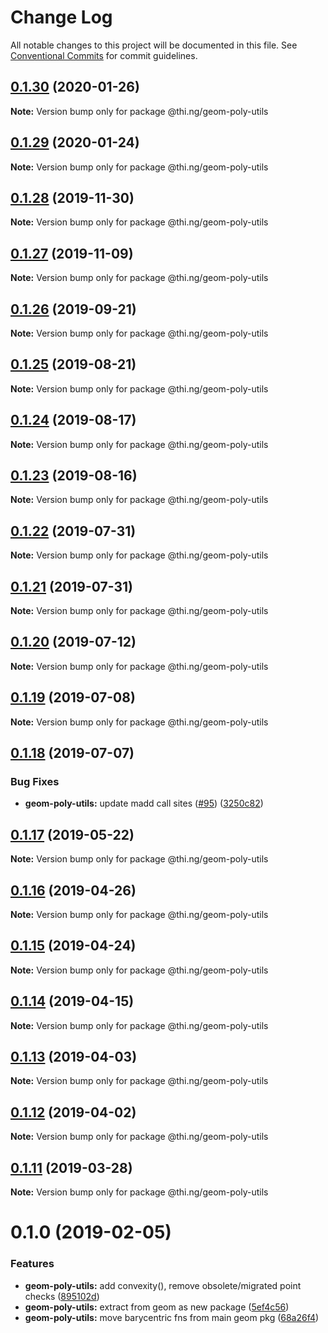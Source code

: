# Change Log

All notable changes to this project will be documented in this file.
See [Conventional Commits](https://conventionalcommits.org) for commit guidelines.

## [0.1.30](https://github.com/thi-ng/umbrella/compare/@thi.ng/geom-poly-utils@0.1.29...@thi.ng/geom-poly-utils@0.1.30) (2020-01-26)

**Note:** Version bump only for package @thi.ng/geom-poly-utils





## [0.1.29](https://github.com/thi-ng/umbrella/compare/@thi.ng/geom-poly-utils@0.1.28...@thi.ng/geom-poly-utils@0.1.29) (2020-01-24)

**Note:** Version bump only for package @thi.ng/geom-poly-utils





## [0.1.28](https://github.com/thi-ng/umbrella/compare/@thi.ng/geom-poly-utils@0.1.27...@thi.ng/geom-poly-utils@0.1.28) (2019-11-30)

**Note:** Version bump only for package @thi.ng/geom-poly-utils





## [0.1.27](https://github.com/thi-ng/umbrella/compare/@thi.ng/geom-poly-utils@0.1.26...@thi.ng/geom-poly-utils@0.1.27) (2019-11-09)

**Note:** Version bump only for package @thi.ng/geom-poly-utils





## [0.1.26](https://github.com/thi-ng/umbrella/compare/@thi.ng/geom-poly-utils@0.1.25...@thi.ng/geom-poly-utils@0.1.26) (2019-09-21)

**Note:** Version bump only for package @thi.ng/geom-poly-utils





## [0.1.25](https://github.com/thi-ng/umbrella/compare/@thi.ng/geom-poly-utils@0.1.24...@thi.ng/geom-poly-utils@0.1.25) (2019-08-21)

**Note:** Version bump only for package @thi.ng/geom-poly-utils





## [0.1.24](https://github.com/thi-ng/umbrella/compare/@thi.ng/geom-poly-utils@0.1.23...@thi.ng/geom-poly-utils@0.1.24) (2019-08-17)

**Note:** Version bump only for package @thi.ng/geom-poly-utils





## [0.1.23](https://github.com/thi-ng/umbrella/compare/@thi.ng/geom-poly-utils@0.1.22...@thi.ng/geom-poly-utils@0.1.23) (2019-08-16)

**Note:** Version bump only for package @thi.ng/geom-poly-utils





## [0.1.22](https://github.com/thi-ng/umbrella/compare/@thi.ng/geom-poly-utils@0.1.21...@thi.ng/geom-poly-utils@0.1.22) (2019-07-31)

**Note:** Version bump only for package @thi.ng/geom-poly-utils





## [0.1.21](https://github.com/thi-ng/umbrella/compare/@thi.ng/geom-poly-utils@0.1.20...@thi.ng/geom-poly-utils@0.1.21) (2019-07-31)

**Note:** Version bump only for package @thi.ng/geom-poly-utils





## [0.1.20](https://github.com/thi-ng/umbrella/compare/@thi.ng/geom-poly-utils@0.1.19...@thi.ng/geom-poly-utils@0.1.20) (2019-07-12)

**Note:** Version bump only for package @thi.ng/geom-poly-utils





## [0.1.19](https://github.com/thi-ng/umbrella/compare/@thi.ng/geom-poly-utils@0.1.18...@thi.ng/geom-poly-utils@0.1.19) (2019-07-08)

**Note:** Version bump only for package @thi.ng/geom-poly-utils





## [0.1.18](https://github.com/thi-ng/umbrella/compare/@thi.ng/geom-poly-utils@0.1.17...@thi.ng/geom-poly-utils@0.1.18) (2019-07-07)


### Bug Fixes

* **geom-poly-utils:** update madd call sites ([#95](https://github.com/thi-ng/umbrella/issues/95)) ([3250c82](https://github.com/thi-ng/umbrella/commit/3250c82))





## [0.1.17](https://github.com/thi-ng/umbrella/compare/@thi.ng/geom-poly-utils@0.1.16...@thi.ng/geom-poly-utils@0.1.17) (2019-05-22)

**Note:** Version bump only for package @thi.ng/geom-poly-utils





## [0.1.16](https://github.com/thi-ng/umbrella/compare/@thi.ng/geom-poly-utils@0.1.15...@thi.ng/geom-poly-utils@0.1.16) (2019-04-26)

**Note:** Version bump only for package @thi.ng/geom-poly-utils





## [0.1.15](https://github.com/thi-ng/umbrella/compare/@thi.ng/geom-poly-utils@0.1.14...@thi.ng/geom-poly-utils@0.1.15) (2019-04-24)

**Note:** Version bump only for package @thi.ng/geom-poly-utils





## [0.1.14](https://github.com/thi-ng/umbrella/compare/@thi.ng/geom-poly-utils@0.1.13...@thi.ng/geom-poly-utils@0.1.14) (2019-04-15)

**Note:** Version bump only for package @thi.ng/geom-poly-utils





## [0.1.13](https://github.com/thi-ng/umbrella/compare/@thi.ng/geom-poly-utils@0.1.12...@thi.ng/geom-poly-utils@0.1.13) (2019-04-03)

**Note:** Version bump only for package @thi.ng/geom-poly-utils





## [0.1.12](https://github.com/thi-ng/umbrella/compare/@thi.ng/geom-poly-utils@0.1.11...@thi.ng/geom-poly-utils@0.1.12) (2019-04-02)

**Note:** Version bump only for package @thi.ng/geom-poly-utils





## [0.1.11](https://github.com/thi-ng/umbrella/compare/@thi.ng/geom-poly-utils@0.1.10...@thi.ng/geom-poly-utils@0.1.11) (2019-03-28)

**Note:** Version bump only for package @thi.ng/geom-poly-utils







# 0.1.0 (2019-02-05)


### Features

* **geom-poly-utils:** add convexity(), remove obsolete/migrated point checks ([895102d](https://github.com/thi-ng/umbrella/commit/895102d))
* **geom-poly-utils:** extract from geom as new package ([5ef4c56](https://github.com/thi-ng/umbrella/commit/5ef4c56))
* **geom-poly-utils:** move barycentric fns from main geom pkg ([68a26f4](https://github.com/thi-ng/umbrella/commit/68a26f4))
